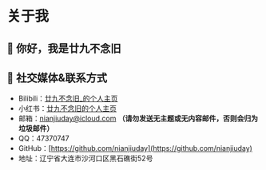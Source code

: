 # 关于我
## 👋 你好，我是廿九不念旧
## 🔗 社交媒体&联系方式
- Bilibili：[廿九不念旧_的个人主页](https://space.bilibili.com/1393180743)
- 小红书：[廿九不念旧的个人主页](https://www.xiaohongshu.com/user/profile/684fe16f000000001d01734a?xsec_token=YBwY51PvKncCedUOnz-uB61tJnd0_3gcMXHVRBaP-66rw=&xsec_source=app_share&xhsshare=CopyLink&appuid=672f826b000000001c01a994&apptime=1755659444&share_id=920eed450c0d4e13b9c178f193f730f2)
- 邮箱：nianjiuday@icloud.com **（请勿发送无主题或无内容邮件，否则会归为垃圾邮件）**
- QQ：47370747
- GitHub：[https://github.com/nianjiuday](https://github.com/nianjiuday)
- 地址：辽宁省大连市沙河口区黑石礁街52号




